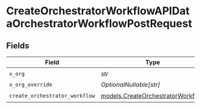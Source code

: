 # CreateOrchestratorWorkflowAPIDataOrchestratorWorkflowPostRequest


## Fields

| Field                                                                        | Type                                                                         | Required                                                                     | Description                                                                  |
| ---------------------------------------------------------------------------- | ---------------------------------------------------------------------------- | ---------------------------------------------------------------------------- | ---------------------------------------------------------------------------- |
| `x_org`                                                                      | *str*                                                                        | :heavy_check_mark:                                                           | N/A                                                                          |
| `x_org_override`                                                             | *OptionalNullable[str]*                                                      | :heavy_minus_sign:                                                           | N/A                                                                          |
| `create_orchestrator_workflow`                                               | [models.CreateOrchestratorWorkflow](../models/createorchestratorworkflow.md) | :heavy_check_mark:                                                           | N/A                                                                          |